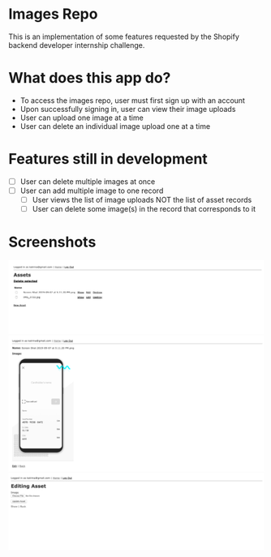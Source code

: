 # Images Repo

This is an implementation of some features requested by the Shopify backend developer internship challenge.

# What does this app do?
<ul>
  <li> To access the images repo, user must first sign up with an account </li>
  <li> Upon successfully signing in, user can view their image uploads </li>
  <li> User can upload one image at a time </li>
  <li> User can delete an individual image upload one at a time </li>
</ul>
  
# Features still in development
- [ ] User can delete multiple images at once
- [ ] User can add multiple image to one record
  - [ ] User views the list of image uploads NOT the list of asset records
  - [ ] User can delete some image(s) in the record that corresponds to it

# Screenshots
<img src="Screen Shot 2019-09-23 at 1.35.14 AM.png">
<img src="Screen Shot 2019-09-23 at 1.35.31 AM.png">
<img src="Screen Shot 2019-09-23 at 1.35.45 AM.png">
